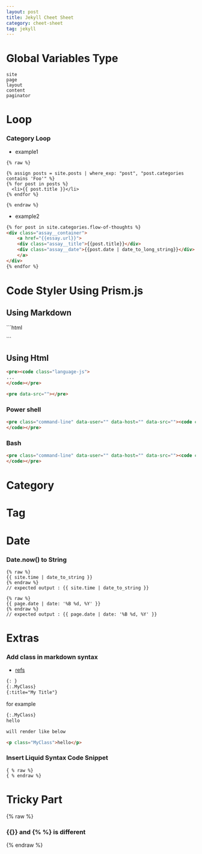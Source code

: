 ```yaml
---
layout: post
title: Jekyll Cheet Sheet
category: cheet-sheet
tag: jekyll
---
```


# Global Variables Type
```
site
page
layout
content
paginator
```


# Loop

### Category Loop

* example1 

```liquid
{% raw %}

{% assign posts = site.posts | where_exp: "post", "post.categories contains 'Foo'" %}
{% for post in posts %}
  <li>{{ post.title }}</li>
{% endfor %}

{% endraw %}
```

* example2


```md
{% for post in site.categories.flow-of-thoughts %}
<div class="assay__container">
    <a href="{{essay.url}}">
    <div class="assay__title">{{post.title}}</div>
    <div class="assay__date">{{post.date | date_to_long_string}}</div>
    </a>
</div>
{% endfor %}
```

# Code Styler Using Prism.js

## Using Markdown 
\```html

\```



## Using Html
```html
<pre><code class="language-js">
...
</code></pre>
```

```html
<pre data-src=""></pre>
```
### Power shell

```html
<pre class="command-line" data-user="" data-host="" data-src=""><code class="language-powershell">
</code></pre>
```

### Bash
```html
<pre class="command-line" data-user="" data-host="" data-src=""><code class="language-bash">
</code></pre>
```


# Category

# Tag

# Date

### Date.now() to String

```liquid
{% raw %}
{{ site.time | date_to_string }}
{% endraw %}
// expected output : {{ site.time | date_to_string }}

{% raw %}
{{ page.date | date: '%B %d, %Y' }}
{% endraw %}
// expected output : {{ page.date | date: '%B %d, %Y' }}
```



# Extras

### Add class in markdown syntax
* [refs](https://digitaldrummerj.me/styling-jekyll-markdown/)

```html
{: }
{:.MyClass}
{:title="My Title"}
```

for example

```html
{:.MyClass}
hello

will render like below

<p class="MyClass">hello</p>
```

### Insert Liquid Syntax Code Snippet

```liquid
{ % raw %}
{ % endraw %}
```

# Tricky Part

{% raw %}
### {{}} and {% %} is different
{% endraw %}

